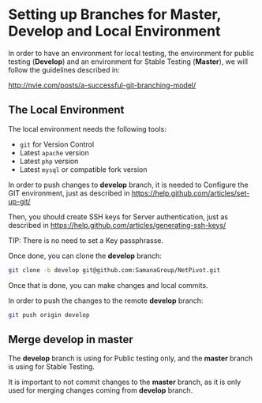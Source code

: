 # Setting up Branches for Master, Develop and Local Environment
In order to have an environment for local testing, the environment for public
testing (**Develop**) and an environment for Stable Testing (**Master**), we
will follow the guidelines described in:

  http://nvie.com/posts/a-successful-git-branching-model/


## The Local Environment
The local environment needs the following tools:
* `git` for Version Control
* Latest `apache` version
* Latest `php` version
* Latest `mysql` or compatible fork version

In order to push changes to **develop** branch, it is needed to Configure the
GIT environment, just as described in
https://help.github.com/articles/set-up-git/

Then, you should create SSH keys for Server authentication, just as described
in https://help.github.com/articles/generating-ssh-keys/

TIP: There is no need to set a Key passphrasse.

Once done, you can clone the **develop** branch:

```sh
git clone -b develop git@github.com:SamanaGroup/NetPivot.git
```

Once that is done, you can make changes and local commits.

In order to push the changes to the remote **develop** branch:

```sh
git push origin develop
```

## Merge develop in master
The **develop** branch is using for Public testing only, and the **master**
branch is using for Stable Testing.

It is important to not commit changes to the **master** branch, as it is only
used for merging changes coming from **develop** branch.

